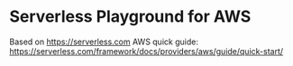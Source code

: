 # Serverless Playground for AWS

Based on https://serverless.com
AWS quick guide: https://serverless.com/framework/docs/providers/aws/guide/quick-start/
